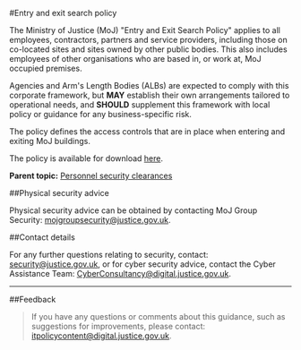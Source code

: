 #Entry and exit search policy

The Ministry of Justice (MoJ) "Entry and Exit Search Policy" applies to all employees, contractors, partners and service providers, including those on co-located sites and sites owned by other public bodies. This also includes employees of other organisations who are based in, or work at, MoJ occupied premises.

Agencies and Arm's Length Bodies (ALBs) are expected to comply with this corporate framework, but **MAY** establish their own arrangements tailored to operational needs, and **SHOULD** supplement this framework with local policy or guidance for any business-specific risk.

The policy defines the access controls that are in place when entering and exiting MoJ buildings.

The policy is available for download [here](/gs/MoJ_Entry_and_Exit_Search_Policy_(Redacted).docx).

**Parent topic:** [Personnel security clearances](https://security-guidance.service.justice.gov.uk/personnel-security-clearances/)

##Physical security advice

Physical security advice can be obtained by contacting MoJ Group Security: [mojgroupsecurity@justice.gov.uk](mailto:mojgroupsecurity@justice.gov.uk).

##Contact details

For any further questions relating to security, contact: [security@justice.gov.uk](mailto:security@justice.gov.uk), or for cyber security advice, contact the Cyber Assistance Team: [CyberConsultancy@digital.justice.gov.uk](mailto:CyberConsultancy@digital.justice.gov.uk).

---

##Feedback

> If you have any questions or comments about this guidance, such as suggestions for improvements, please contact: [itpolicycontent@digital.justice.gov.uk](mailto:itpolicycontent@digital.justice.gov.uk).

